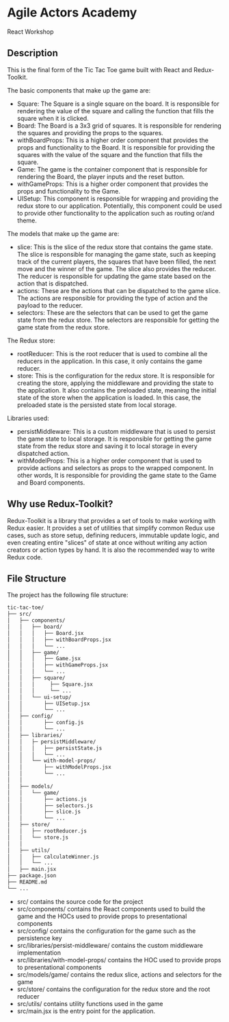 # Agile Actors Academy

React Workshop

## Description

This is the final form of the Tic Tac Toe game built with React and Redux-Toolkit.

The basic components that make up the game are:

- Square: The Square is a single square on the board. It is responsible for rendering the value of the square and calling the function that fills the square when it is clicked.
- Board: The Board is a 3x3 grid of squares. It is responsible for rendering the squares and providing the props to the squares.
- withBoardProps: This is a higher order component that provides the props and functionality to the Board. It is responsible for providing the squares with the value of the square and the function that fills the square.
- Game: The game is the container component that is responsible for rendering the Board, the player inputs and the reset button.
- withGameProps: This is a higher order component that provides the props and functionality to the Game.
- UISetup: This component is responsible for wrapping and providing the redux store to our application. Potentially, this component could be used to provide other functionality to the application such as routing or/and theme.

The models that make up the game are:

- slice: This is the slice of the redux store that contains the game state. The slice is responsible for managing the game state, such as keeping track of the current players, the squares that have been filled, the next move and the winner of the game. The slice also provides the reducer. The reducer is responsible for updating the game state based on the action that is dispatched.
- actions: These are the actions that can be dispatched to the game slice. The actions are responsible for providing the type of action and the payload to the reducer.
- selectors: These are the selectors that can be used to get the game state from the redux store. The selectors are responsible for getting the game state from the redux store.

The Redux store:

- rootReducer: This is the root reducer that is used to combine all the reducers in the application. In this case, it only contains the game reducer.
- store: This is the configuration for the redux store. It is responsible for creating the store, applying the middleware and providing the state to the application. It also contains the preloaded state, meaning the initial state of the store when the application is loaded. In this case, the preloaded state is the persisted state from local storage.

Libraries used:

- persistMiddleware: This is a custom middleware that is used to persist the game state to local storage. It is responsible for getting the game state from the redux store and saving it to local storage in every dispatched action.
- withModelProps: This is a higher order component that is used to provide actions and selectors as props to the wrapped component. In other words, It is responsible for providing the game state to the Game and Board components.

## Why use Redux-Toolkit?

Redux-Toolkit is a library that provides a set of tools to make working with Redux easier. It provides a set of utilities that simplify common Redux use cases, such as store setup, defining reducers, immutable update logic, and even creating entire "slices" of state at once without writing any action creators or action types by hand. It is also the recommended way to write Redux code.

## File Structure

The project has the following file structure:

```bash
tic-tac-toe/
├── src/
│   ├── components/
│   │   ├── board/
│   │   │   ├── Board.jsx
│   │   │   ├── withBoardProps.jsx
│   │   │   └── ...
│   │   ├── game/
│   │   │   ├── Game.jsx
│   │   │   ├── withGameProps.jsx
│   │   │   └── ...
│   │   ├── square/
│   │   │     ├── Square.jsx
│   │   │     └── ...
│   │   └── ui-setup/
│   │       ├── UISetup.jsx
│   │       └── ...
│   ├── config/
│   │       ├── config.js
│   │       └── ...
│   ├── libraries/
│   │   ├─ persistMiddleware/
│   │   │   ├── persistState.js
│   │   │   └── ...
│   │   └── with-model-props/
│   │       ├── withModelProps.jsx
│   │       └── ...
│   │
│   ├── models/
│   │   └── game/
│   │       ├── actions.js
│   │       ├── selectors.js
│   │       ├── slice.js
│   │       └── ...
│   ├── store/
│   │   ├── rootReducer.js
│   │   └── store.js
│   │
│   ├── utils/
│   │   ├── calculateWinner.js
│   │   └── ...
│   ├── main.jsx
├── package.json
├── README.md
└── ...
```

- src/ contains the source code for the project
- src/components/ contains the React components used to build the game and the HOCs used to provide props to presentational components
- src/config/ contains the configuration for the game such as the persistence key
- src/libraries/persist-middleware/ contains the custom middleware implementation
- src/libraries/with-model-props/ contains the HOC used to provide props to presentational components
- src/models/game/ contains the redux slice, actions and selectors for the game
- src/store/ contains the configuration for the redux store and the root reducer
- src/utils/ contains utility functions used in the game
- src/main.jsx is the entry point for the application.
